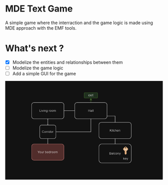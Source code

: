 # MDE Text Game
A simple game where the interraction and the game logic is made using MDE approach with the EMF tools.

# What's next ?
- [x] Modelize the entities and relationships between them
- [ ] Modelize the game logic
- [ ] Add a simple GUI for the game

![game layout](./game_layout.png)  